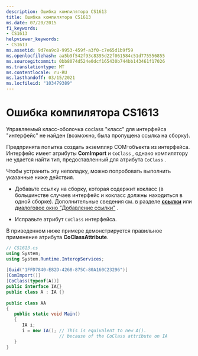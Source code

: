```yaml
---
description: Ошибка компилятора CS1613
title: Ошибка компилятора CS1613
ms.date: 07/20/2015
f1_keywords:
- CS1613
helpviewer_keywords:
- CS1613
ms.assetid: 9d7ea9c8-9953-459f-a3f0-c7e65d1b9f59
ms.openlocfilehash: aa5b9f542f93c8395d22f061584c51d775556855
ms.sourcegitcommit: 0bb8074d524e0dcf165430b744bb143461f17026
ms.translationtype: MT
ms.contentlocale: ru-RU
ms.lasthandoff: 03/15/2021
ms.locfileid: "103479389"
---
```

# <a name="compiler-error-cs1613"></a>Ошибка компилятора CS1613

Управляемый класс-оболочка coclass "класс" для интерфейса "интерфейс" не найден (возможно, была пропущена ссылка на сборку).  
  
 Предпринята попытка создать экземпляр COM-объекта из интерфейса. Интерфейс имеет атрибуты **ComImport** и `CoClass` , однако компилятору не удается найти тип, предоставленный для атрибута `CoClass` .  
  
 Чтобы устранить эту неполадку, можно попробовать выполнить указанные ниже действия.  
  
- Добавьте ссылку на сборку, которая содержит кокласс (в большинстве случаев интерфейс и кокласс должны находиться в одной сборке). Дополнительные сведения см. в разделе [**ссылки**](../language-reference/compiler-options/inputs.md#references) или [диалоговое окно "Добавление ссылки"](/visualstudio/ide/how-to-add-or-remove-references-by-using-the-reference-manager) .  
  
- Исправьте атрибут `CoClass` интерфейса.  
  
 В приведенном ниже примере демонстрируется правильное применение атрибута **CoClassAttribute**.  
  
```csharp  
// CS1613.cs  
using System;  
using System.Runtime.InteropServices;  
  
[Guid("1FFD7840-E82D-4268-875C-80A160C23296")]  
[ComImport()]  
[CoClass(typeof(A))]  
public interface IA{}  
public class A : IA {}  
  
public class AA  
{  
   public static void Main()  
   {  
      IA i;  
      i = new IA(); // This is equivalent to new A().  
                    // because of the CoClass attribute on IA  
   }  
}  
```
